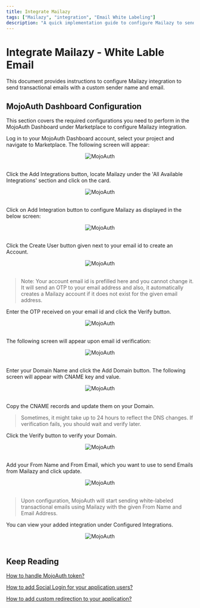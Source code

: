 ```yaml
---
title: Integrate Mailazy
tags: ["Mailazy", "integration", "Email White Labeling"]
description: "A quick implementation guide to configure Mailazy to send transactional email to your application users with custom sender name and email."
---
```


# Integrate Mailazy - White Lable Email

This document provides instructions to configure Mailazy integration to send transactional emails with a custom sender name and email.

## MojoAuth Dashboard Configuration

This section covers the required configurations you need to perform in the MojoAuth Dashboard under Marketplace to configure Mailazy integration.

Log in to your MojoAuth Dashboard account, select your project and navigate to Marketplace.
  The following screen will appear:

<div style="text-align:center">
  <img src="/images/marketplace.png" alt="MojoAuth" />
</div>
<br/>

Click the Add Integrations button, locate Mailazy under the 'All Available Integrations' section and click on the card.

<div style="text-align:center">
  <img src="/images/available-integrations.png" alt="MojoAuth" />
</div>
<br/>

Click on Add Integration button to configure Mailazy as displayed in the below screen:

<div style="text-align:center">
  <img src="/images/mailazy.png" alt="MojoAuth" />
</div>
<br/>

Click the Create User button given next to your email id to create an Account.

<div style="text-align:center">
  <img src="/images/create-account.png" alt="MojoAuth" />
</div>
<br/>

> Note: Your account email id is prefilled here and you cannot change it. It will send an OTP to your email address and also, it automatically creates a Mailazy account if it does not exist for the given email address.

Enter the OTP received on your email id and click the Verify button.

<div style="text-align:center">
  <img src="/images/verify-otp.png" alt="MojoAuth" />
</div>
<br/>

The following screen will appear upon email id verification:

<div style="text-align:center">
  <img src="/images/add-domain.png" alt="MojoAuth" />
</div>
<br/>

Enter your Domain Name and click the Add Domain button. The following screen will appear with CNAME key and value.

<div style="text-align:center">
  <img src="/images/verify-domain.png" alt="MojoAuth" />
</div>
<br/>

Copy the CNAME records and update them on your Domain.

> Sometimes, it might take up to 24 hours to reflect the DNS changes. If verification fails, you should wait and verify later.

Click the Verify button to verify your Domain.


<div style="text-align:center">
  <img src="/images/access-keys.png" alt="MojoAuth" />
</div>
<br/>

Add your From Name and From Email, which you want to use to send Emails from Mailazy and click update.

<div style="text-align:center">
  <img src="/images/mail-name-update.png" alt="MojoAuth" />
</div>
<br/>

> Upon configuration, MojoAuth will start sending white-labeled transactional emails using Mailazy with the given From Name and Email Address.

You can view your added integration under Configured Integrations.

<div style="text-align:center">
  <img src="/images/configured.png" alt="MojoAuth" />
</div>
<br/>

## Keep Reading

[How to handle MojoAuth token?](/howto/handle-jwt-token/)

[How to add Social Login for your application users?](/howto/social-login/)

[How to add custom redirection to your application?](/configurations/redirection/)
